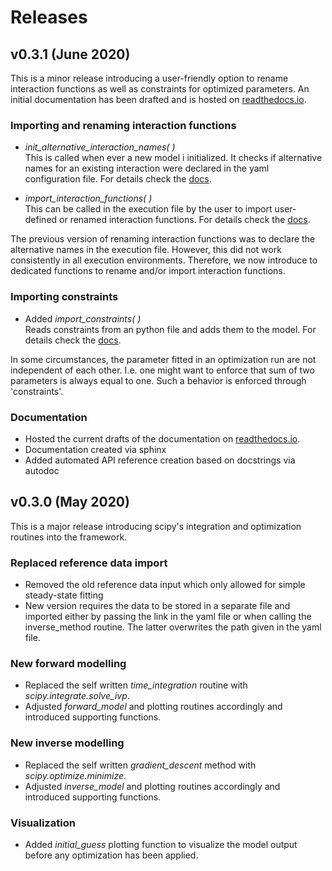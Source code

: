 # Releases


## v0.3.1 (June 2020)

This is a minor release introducing a user-friendly option to rename interaction
functions as well as constraints for optimized parameters.
An initial documentation has been drafted and is hosted on [readthedocs.io](https://general-ecosystem-modeling-framework.readthedocs.io/en/latest/).

### Importing and renaming interaction functions

* *init_alternative_interaction_names( )*  
  This is called when ever a new model i initialized.
  It checks if alternative names for an existing interaction were declared in the 
  yaml configuration file.
  For details check the
  [docs](https://general-ecosystem-modeling-framework.readthedocs.io/en/latest/README_interaction_functions.html).

* *import_interaction_functions( )*  
  This can be called in the execution file by the user to import user-defined or
  renamed interaction functions.
  For details check the
  [docs](https://general-ecosystem-modeling-framework.readthedocs.io/en/latest/README_interaction_functions.html).

The previous version of renaming interaction functions was to declare the 
alternative names in the execution file. However, this did not work consistently
in all execution environments. Therefore, we now introduce to dedicated 
functions to rename and/or import interaction functions.


### Importing constraints

* Added *import_constraints( )*  
  Reads constraints from an python file and adds them to the model.
  For details check the
  [docs](https://general-ecosystem-modeling-framework.readthedocs.io/en/latest/README_interaction_functions.html).

In some circumstances, the parameter fitted in an optimization run are not
independent of each other. I.e. one might want to enforce that sum of two 
parameters is always equal to one. Such a behavior is enforced through 
'constraints'.


### Documentation

* Hosted the current drafts of the documentation on [readthedocs.io](https://general-ecosystem-modeling-framework.readthedocs.io/en/latest/).
* Documentation created via sphinx
* Added automated API reference creation based on docstrings via autodoc



## v0.3.0 (May 2020)

This is a major release introducing scipy's integration and optimization 
routines into the framework.

### Replaced reference data import

* Removed the old reference data input which only allowed for simple 
  steady-state fitting
* New version requires the data to be stored in a separate file and imported
  either by passing the link in the yaml file or when calling the inverse_method 
  routine. The latter overwrites the path given in the yaml file.

### New forward modelling

* Replaced the self written *time_integration* routine with 
  *scipy.integrate.solve_ivp*.
* Adjusted *forward_model* and plotting routines accordingly and introduced 
  supporting functions.

### New inverse modelling

* Replaced the self written *gradient_descent* method with 
  *scipy.optimize.minimize*.
* Adjusted *inverse_model* and plotting routines accordingly and introduced 
  supporting functions.

### Visualization

* Added *initial_guess* plotting function to visualize the model output before 
  any optimization has been applied.